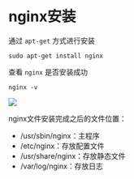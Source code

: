 #  nginx安装
通过 `apt-get` 方式进行安装
```
sudo apt-get install nginx
```
查看 `nginx` 是否安装成功
```
nginx -v
```
![](https://cdn.jsdelivr.net/gh/chenjianhao66/Myblog_picture-server/2021-07-14_10-09-nginx.png)

nginx文件安装完成之后的文件位置：

-   /usr/sbin/nginx：主程序
-   /etc/nginx：存放配置文件
-   /usr/share/nginx：存放静态文件
-   /var/log/nginx：存放日志